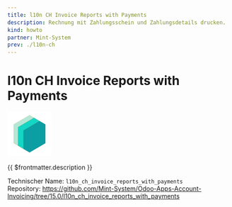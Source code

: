 ```yaml
---
title: l10n CH Invoice Reports with Payments
description: Rechnung mit Zahlungsschein und Zahlungsdetails drucken.
kind: howto
partner: Mint-System
prev: ./l10n-ch
---
```

# l10n CH Invoice Reports with Payments
![icon_oms_box](attachments/icons_odoo_mint_system.png)

{{ $frontmatter.description }}

Technischer Name: `l10n_ch_invoice_reports_with_payments`\
Repository: <https://github.com/Mint-System/Odoo-Apps-Account-Invoicing/tree/15.0/l10n_ch_invoice_reports_with_payments>
